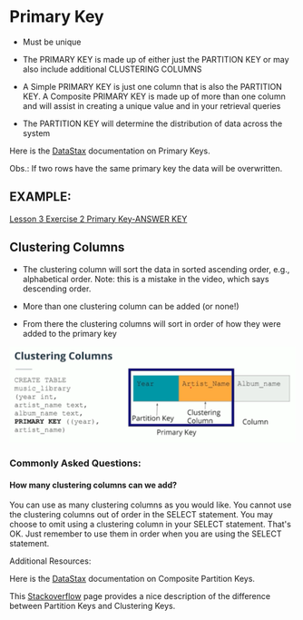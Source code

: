 # Primary Key

- Must be unique

- The PRIMARY KEY is made up of either just the PARTITION KEY or may also include additional CLUSTERING COLUMNS

- A Simple PRIMARY KEY is just one column that is also the PARTITION KEY. A Composite PRIMARY KEY is made up of more than one column and will assist in creating a unique value and in your retrieval queries

- The PARTITION KEY will determine the distribution of data across the system

Here is the [DataStax](https://docs.datastax.com/en/archived/cql/3.3/cql/cql_using/useSimplePrimaryKeyConcept.html#useSimplePrimaryKeyConcept) documentation on Primary Keys.

Obs.: If two rows have the same primary key the data will be overwritten.

## EXAMPLE: 
[Lesson 3 Exercise 2 Primary Key-ANSWER KEY](./notebooks/ANSWER_KEY.ipynb)


## Clustering Columns

- The clustering column will sort the data in sorted ascending order, e.g., alphabetical order. Note: this is a mistake in the video, which says descending order.

- More than one clustering column can be added (or none!)

- From there the clustering columns will sort in order of how they were added to the primary key

![](images/clustering.png)
### Commonly Asked Questions:

#### How many clustering columns can we add?

You can use as many clustering columns as you would like. You cannot use the clustering columns out of order in the SELECT statement. You may choose to omit using a clustering column in your SELECT statement. That's OK. Just remember to use them in order when you are using the SELECT statement.

Additional Resources:

Here is the [DataStax](https://docs.datastax.com/en/archived/cql/3.3/cql/cql_using/useCompoundPrimaryKeyConcept.html) documentation on Composite Partition Keys.

This [Stackoverflow](https://stackoverflow.com/questions/24949676/difference-between-partition-key-composite-key-and-clustering-key-in-cassandra) page provides a nice description of the difference between Partition Keys and Clustering Keys.